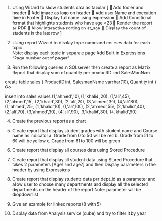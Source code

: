 
1)	Using Wizard to show students data as tabular [
	Add footer and header
	Add image as logo on header
	Add user Name and execution time in Footer
	Display full name using expression
	Add Conditional format that highlights students who have age >23
	Render the report as PDF
	Allow interactive sorting on st_age
	Display the count of students in the last row ]

2)	Using report Wizard to display topic name and courses data for each topic  
Note: display each topic in separate page
Add Built in Expressions “Page number out of pages”

3)	Run the following queries in SQLserver then create a report as Matrix Report that display sum of quantity per productID and SalesManNam

create table sales
(
ProductID int,
SalesmanName varchar(10),
Quantity int
)
Go

insert into sales
values  (1,'ahmed',10),
		(1,'khalid',20),
		(1,'ali',45),
		(2,'ahmed',15),
		(2,'khalid',30),
		(2,'ali',20),
		(3,'ahmed',30),
		(4,'ali',80),
		(1,'ahmed',25),
		(1,'khalid',10),
		(1,'ali',100),
		(2,'ahmed',55),
		(2,'khalid',40),
		(2,'ali',70),
		(3,'ahmed',30),
		(4,'ali',90),
		(3,'khalid',30),
		(4,'khalid',90)


4)	Create the previous report as a chart

5)	Create report that display student grades with student name and Course name as indicator 
a.	Grade from 0 to 50 will be red
b.	Grade from 51 to 60 will be yellow
c.	Grade from 61 to 100 will be green

6)	Create report that display all courses data using Stored Procedure

7)	Create report that display all student data using Stored Procedure that takes 2 parameters [Age1 and age2] and then Display parameters in the header by using Expressions

8)	Create report that display students data per dept_id as a parameter and allow user to choose many departments and display all the selected departments on the header of the report
Note: parameter will be dropdownlist

9)	Give an example for linked reports (8 with 5)

10)	Display data from Analysis service (cube) and try to filter it by year

